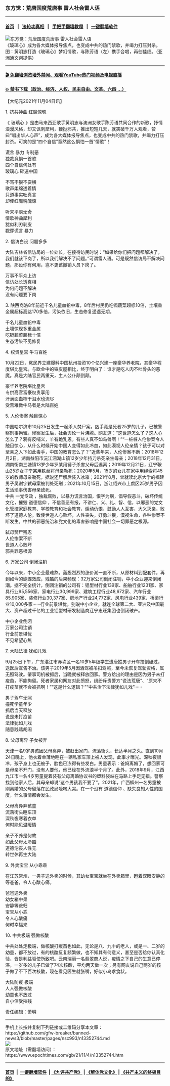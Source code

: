 ### 东方觉：荒唐国度荒唐事 雷人社会雷人语
------------------------

#### [首页](https://github.com/gfw-breaker/banned-news3/blob/master/README.md) &nbsp;&nbsp;|&nbsp;&nbsp; [法轮功真相](https://github.com/begood0513/basic/blob/master/README.md)  &nbsp;&nbsp;|&nbsp;&nbsp; [手把手翻墙教程](https://github.com/gfw-breaker/guides/wiki)  &nbsp;&nbsp;|&nbsp;&nbsp; [一键翻墙软件](https://github.com/gfw-breaker/nogfw/blob/master/README.md)  



<div><img alt="东方觉：荒唐国度荒唐事 雷人社会雷人语" class="attachment-djy_600_400 size-djy_600_400 wp-post-image" src="https://i.epochtimes.com/assets/uploads/2021/11/id13352778-2110162237591487-.jpeg"/>
<div class="caption">
 《玻璃心》成为各大媒体报导焦点，也变成中共的热门禁歌，并竭力打压封杀。图：黄明志打造《玻璃心》梦幻情歌，与陈芳语（左）携手合唱，再创佳绩。（亚洲通文创提供）
</div></div><hr/>

#### [ 🎬  免翻墙浏览墙外禁闻、观看YouTube热门视频及电视直播](https://github.com/gfw-breaker/HelloWorld)

#### [ 💥  禁书下载（政治、经济、人权、民主自由、文革、六四 ...）](https://github.com/gfw-breaker/books/blob/master/README.md)

<div><p>
 【大纪元2021年11月04日讯】
</p>
<p>
 1. 抗共神曲 红魔惊魂
</p>
<p>
 《
 <ok href="https://www.epochtimes.com/gb/tag/%E7%8E%BB%E7%92%83%E5%BF%83.html">
  玻璃心
 </ok>
 》是由马来西亚歌手黄明志与澳洲女歌手陈芳语共同合作的新歌，抒情浪漫风格，却又讽刺犀利，鞭挞邪共，推出短短几天，就突破千万人观看，赞曰“唱出华人心声”，成为各大媒体报导焦点，也变成中共的热门禁歌，并竭力打压封杀。可笑的是“四个自信”竟然这么惧怕一首“情歌”！
</p>
<p>
 谎言
 <ok href="https://www.epochtimes.com/gb/tag/%E6%9A%B4%E5%8A%9B.html">
  暴力
 </ok>
 专制恶
 <br/>
 独裁竟惧一首歌
 <br/>
 四个自信何处有
 <br/>
 <ok href="https://www.epochtimes.com/gb/tag/%E7%8E%BB%E7%92%83%E5%BF%83.html">
  玻璃心
 </ok>
 碎遍中国
</p>
<p>
 不骂不狠不耍横
 <br/>
 歌声柔绵透着情
 <br/>
 只道事实吐真言
 <br/>
 却使红魔魂魄惊
</p>
<p>
 听来平淡无奇
 <br/>
 情歌神曲犀利
 <br/>
 犹似利刃剥皮
 <br/>
 戳穿谎言
 <ok href="https://www.epochtimes.com/gb/tag/%E6%9A%B4%E5%8A%9B.html">
  暴力
 </ok>
</p>
<p>
 2. 信访白设 问题多多
</p>
<p>
 大陆吉林省信访局的一位处长，在接待访民时说：“如果给你们把问题都解决了，我们就该下岗了，所以我们解决不了问题。”可谓雷人语。可是既然信访局不解决问题，那设你有何用，岂不更该撤销人员下岗了。
</p>
<p>
 万事不平众上访
 <br/>
 信访处长透真相
 <br/>
 为何问题不解决
 <br/>
 没有问题要下岗
</p>
<p>
 3. 陕西商洛8年前近千名儿童血铅中毒，8年后村民仍吃镉蔬菜超标10倍，土壤重金属超标高达170多倍，污染依旧，生态修复遥遥无期。
</p>
<p>
 千名儿童血铅中毒
 <br/>
 土壤惊现多重金属
 <br/>
 吃镉蔬菜超标十倍
 <br/>
 生态污染不见修复
</p>
<p>
 4. 权贵皇宫 牛马百姓
</p>
<p>
 10月22日，冤民界立建爆料中国杭州投资10个亿兴建一座豪华养老院，其豪华程度堪比皇宫。与欧金中的铁皮屋相比，终于明白了：谁才是吃人肉不吐骨头的恶魔。真是大陆官民两重天，主人公仆颠倒颠。
</p>
<p>
 豪华养老院堪比皇宫
 <br/>
 专供高官富豪权贵享用
 <br/>
 汗满面血榨干泪水也流尽
 <br/>
 受苦难做牛马者是大陆百姓
</p>
<p>
 5. 人伦惨案 触目惊心
</p>
<p>
 中国哈尔滨市10月25日发生一起杀人焚尸案，凶手竟是死者25岁的儿子，已被警察刑事拘留。惨案发生后，社会舆论一片沸腾。网友道：“这世道怎么了？这人心怎么了？鸦有反哺义，羊有跪乳恩。有些人真不如鸟兽啊！”“一桩桩人伦惨案令人触目惊心，从什么时候开始中国人变得如此冷血，如此漠视人伦亲情？孩子可以对至亲之人下如此毒手，中国的教育怎么了？”近些年来，人伦惨案不断：2018年12月2日，湖南益阳市沅江泗湖山镇12岁少年持刀杀死亲生母亲；2018年12月31日，湖南衡南三塘镇13岁少年罗某用锤子杀害父母后逃离；2019年12月21日，辽宁鞍山25岁女子宁某用铁丝将母亲勒死；2020年5月，15岁的女儿在家中用绳索将45岁的教师母亲勒死，据说还尸解后装入冰箱；2021年8月，曾就读北京大学的福建男子吴谢宇弑母案被判处死刑；2021年10月15日，浙江绍兴市上虞区25岁男子因生活琐事伤害母亲致死。
 <br/>
 中共
 <ok href="https://www.epochtimes.com/gb/tag/%E4%B8%80%E5%85%9A%E4%B8%93%E6%94%BF.html">
  一党专政
 </ok>
 ，独裁腐败，以暴力谎言治国，恨字为纲，倡导假恶斗，破坏传统文化，摧毁
 <ok href="https://www.epochtimes.com/gb/tag/%E9%81%93%E5%BE%B7%E4%BF%A1%E4%BB%B0.html">
  道德信仰
 </ok>
 ，不信善恶有报，不讲仁、义、礼、智、信，以邪恶的党文化管控家庭教育、学校教育和社会教育，煽动仇恨，鼓励人人互害，大义灭亲，败坏了道德人伦。致使世道人心败坏，人性丧失，好勇斗狠，漠视生命，各种惨案不断发生。中共的邪恶统治和党文化的毒害影响是中国社会一切罪恶之根源。
</p>
<p>
 弑母焚尸残忍
 <br/>
 人伦惨案不断
 <br/>
 世道人心败坏
 <br/>
 邪共罪恶根源
</p>
<p>
 6. 万家公司 倒闭注销
</p>
<p>
 今年以来，中小企业最难熬。轰轰烈烈的涨价潮一直不断，从原材料到配套件，再到如今的蝴蝶效应，残酷的后果频现：32万家公司倒闭注销，中小企业迎来倒闭潮。据不完全统计，倒闭注销的公司有：铝型材行业139家、船舶行业1231家、家具行业95,556家、家电行业30,999家、建筑工程行业48,672家、汽车行业85.905家、装修行业30,377家、房地产行业24,772家、风电行业439家、桥梁行业10,000多家······行业前景堪忧。别说中小企业，就连全球第二大、亚洲及中国最大、资产超过千亿的工业铝型材研发制造商辽宁忠旺集团也倒闭破产。
</p>
<p>
 中小企业倒闭
 <br/>
 万家公司注销
 <br/>
 行业前景堪忧
 <br/>
 不见希望心焦
</p>
<p>
 7. 大陆法律 犹如儿戏
</p>
<p>
 9月25日下午，广东湛江市赤坎区一名10岁5年级学生遭唐姓男子开车撞倒碾过，送医后宣告不治。该男子2019年5月因酒驾被吊扣驾照，至今未恢复驾驶资格，属无照驾驶。肇事司机被抓后，当晚就被释放回家。警方给出的理由是因为男子未打疫苗，不能拘留。死者家属和网友对此愤怒，纷纷斥责警方“说法荒唐”、“原来不打疫苗就不会被抓啊！”“这是什么逻辑？”“中共治下法律犹如儿戏”······
</p>
<p>
 男子驾车无照
 <br/>
 撞死学童年少
 <br/>
 抓后当天释放
 <br/>
 说是未打疫苗
 <br/>
 法律犹如儿戏
 <br/>
 随意践踏胡闹
</p>
<p>
 8. 父母离异 子女被弃
</p>
<p>
 天津一名9岁男孩因父母离异，被赶出家门，流落街头，长达半月之久。直到10月24日晚上，他衣着单薄地睡在一辆私家车顶上被人发现，此事才曝光。深秋夜很冷，孩子身上也无被子，脸色已冻得有些发白。男童表示：爸妈离婚了，想回家可是母亲不开门，没有人要他，他已经在外流浪半个月了。此外，2018年9月，江西九江市一名4岁男童提着装有父母离婚协议书的塑料袋站在马路上手足无措。警察找到他家人后，其母亲却说“这个男孩我不要了”。2021年，广西柳州一名男童被刚离婚的父母留落在民政局嚎啕大哭。在一个没有
 <ok href="https://www.epochtimes.com/gb/tag/%E9%81%93%E5%BE%B7%E4%BF%A1%E4%BB%B0.html">
  道德信仰
 </ok>
 、缺失良知人性的国度，什么事情都会发生。
</p>
<p>
 父母离异弃孩童
 <br/>
 流落街头睡车顶
 <br/>
 深秋夜寒着衣单
 <br/>
 何时能见温暖情
</p>
<p>
 亲子不养是何故
 <br/>
 如此父母太冷酷
 <br/>
 道德沦丧人性无
 <br/>
 转世休再生大陆
</p>
<p>
 9. 外卖宝宝 从小乖乖
</p>
<p>
 在江苏常州，一男子送外卖的时候，其幼女宝宝就坐在外卖箱里，瞪着双眼安静的等爸爸，令人心酸心痛。
</p>
<p>
 爸爸送外卖
 <br/>
 幼女箱中呆
 <br/>
 安静等爸归
 <br/>
 宝宝从小乖
 <br/>
 令人心酸痛
 <br/>
 何时幸福来
</p>
<p>
 10. 中共极端 强做核酸
</p>
<p>
 中共处处走极端，做核酸打疫苗也如此，无论是八、九十的老人，或是一、二岁的幼童，都不放过，有的核酸反复频繁做，也不知其有何意义，甚至是否给你认真化验，皆是利益驱使所致吧。云南瑞丽一名翡翠商人说，疫情之下自己的生意已停滞，一岁多的儿子已做了74次核酸，平均两天做一次；另有网友说自己两岁的孩子做了不下百次核酸，现在看见医生就张嘴，好似小鸟求食状。
</p>
<p>
 <ok href="https://www.epochtimes.com/gb/tag/%E5%A4%A7%E9%99%86%E9%98%B2%E7%96%AB.html">
  大陆防疫
 </ok>
 极端
 <br/>
 人人强做核酸
 <br/>
 幼童也不放过
 <br/>
 自小倍受摧残
</p>
<p>
 责任编辑：萧明
</p>
</div>
<hr/>
手机上长按并复制下列链接或二维码分享本文章：<br/>
https://github.com/gfw-breaker/banned-news3/blob/master/pages/nsc993/n13352744.md <br/>
<a href='https://github.com/gfw-breaker/banned-news3/blob/master/pages/nsc993/n13352744.md'><img src='https://github.com/gfw-breaker/banned-news3/blob/master/pages/nsc993/n13352744.md.png'/></a> <br/>
原文地址（需翻墙访问）：https://www.epochtimes.com/gb/21/11/4/n13352744.htm


------------------------
#### [首页](https://github.com/gfw-breaker/banned-news3/blob/master/README.md) &nbsp;|&nbsp; [一键翻墙软件](https://github.com/gfw-breaker/nogfw/blob/master/README.md) &nbsp;| [《九评共产党》](https://github.com/gfw-breaker/9ping.md/blob/master/README.md#九评之一评共产党是什么) | [《解体党文化》](https://github.com/gfw-breaker/jtdwh.md/blob/master/README.md) | [《共产主义的终极目的》](https://github.com/gfw-breaker/gczydzjmd.md/blob/master/README.md)


<img src='http://gfw-breaker.win/banned-news3/pages/nsc993/n13352744.md' width='0px' height='0px'/>